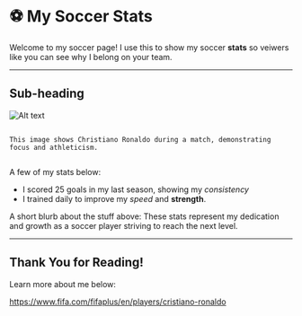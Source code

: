 # ⚽ My Soccer Stats

Welcome to my soccer page! I use this to show my soccer **stats** so veiwers like you can see why I belong on your team.

---

## Sub-heading

![Alt text](https://upload.wikimedia.org/wikipedia/commons/8/8c/Cristiano_Ronaldo_2018.jpg)


```

This image shows Christiano Ronaldo during a match, demonstrating focus and athleticism.


```


A few of my stats below:

- I scored 25 goals in my last season, showing my *consistency*
- I trained daily to improve my *speed* and **strength**.

A short blurb about the stuff above:
These stats represent my dedication and growth as a soccer player striving to reach the next level.

---

## Thank You for Reading!

Learn more about me below: 

https://www.fifa.com/fifaplus/en/players/cristiano-ronaldo